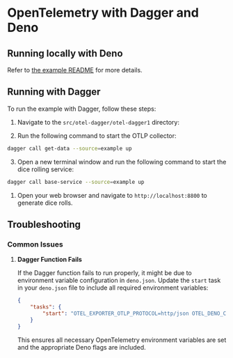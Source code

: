 # OpenTelemetry with Dagger and Deno

## Running locally with Deno

Refer to [the example README](./example/README.md) for more details.

## Running with Dagger

To run the example with Dagger, follow these steps:

1. Navigate to the `src/otel-dagger/otel-dagger1` directory:

2. Run the following command to start the OTLP collector:

```bash
dagger call get-data --source=example up
```

3. Open a new terminal window and run the following command to start the dice
   rolling service:

```bash
dagger call base-service --source=example up
```

1. Open your web browser and navigate to `http://localhost:8800` to generate
   dice rolls.

## Troubleshooting

### Common Issues

1. **Dagger Function Fails**

   If the Dagger function fails to run properly, it might be due to environment
   variable configuration in `deno.json`. Update the `start` task in your
   `deno.json` file to include all required environment variables:

   ```json
   {
       "tasks": {
           "start": "OTEL_EXPORTER_OTLP_PROTOCOL=http/json OTEL_DENO_CONSOLE=true OTEL_DENO=true deno run --allow-all --unstable-otel main.ts"
       }
   }
   ```

   This ensures all necessary OpenTelemetry environment variables are set and
   the appropriate Deno flags are included.
